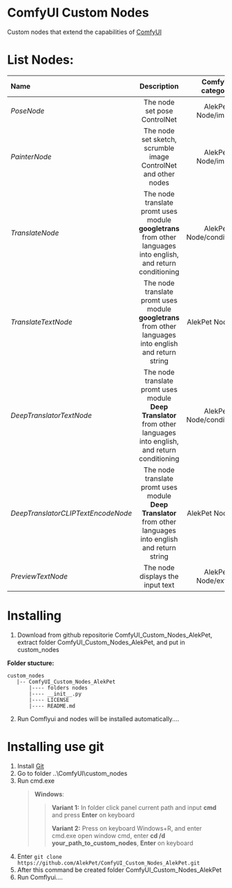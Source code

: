 # ComfyUI Custom Nodes

Custom nodes that extend the capabilities of [ComfyUI](https://github.com/comfyanonymous/ComfyUI)

# List Nodes:

| Name                               |                                                     Description                                                     |     ComfyUI category      |
| :--------------------------------- | :-----------------------------------------------------------------------------------------------------------------: | :-----------------------: |
| _PoseNode_                         |                                            The node set pose ControlNet                                             |    AlekPet Node/image     |
| _PainterNode_                      |                           The node set sketch, scrumble image ControlNet and other nodes                            |    AlekPet Node/image     |
| _TranslateNode_                    |   The node translate promt uses module **googletrans** from other languages into english, and return conditioning   | AlekPet Node/conditioning |
| _TranslateTextNode_                |      The node translate promt uses module **googletrans** from other languages into english and return string       |     AlekPet Node/text     |
| _DeepTranslatorTextNode_           | The node translate promt uses module **Deep Translator** from other languages into english, and return conditioning | AlekPet Node/conditioning |
| _DeepTranslatorCLIPTextEncodeNode_ |    The node translate promt uses module **Deep Translator** from other languages into english and return string     |     AlekPet Node/text     |
| _PreviewTextNode_                  |                                          The node displays the input text                                           |    AlekPet Node/extras    |

# Installing

1. Download from github repositorie ComfyUI_Custom_Nodes_AlekPet, extract folder ComfyUI_Custom_Nodes_AlekPet, and put in custom_nodes

**Folder stucture:**

```
custom_nodes
   |-- ComfyUI_Custom_Nodes_AlekPet
       |---- folders nodes
       |---- __init__.py
       |---- LICENSE
       |---- README.md
```

2. Run Comflyui and nodes will be installed automatically....

# Installing use git

1. Install [Git](https://git-scm.com/)
2. Go to folder ..\ComfyUI\custom_nodes
3. Run cmd.exe
   > **Windows**:
   >
   > > **Variant 1:** In folder click panel current path and input **cmd** and press **Enter** on keyboard
   > >
   > > **Variant 2:** Press on keyboard Windows+R, and enter cmd.exe open window cmd, enter **cd /d your_path_to_custom_nodes**, **Enter** on keyboard
4. Enter `git clone https://github.com/AlekPet/ComfyUI_Custom_Nodes_AlekPet.git`
5. After this command be created folder ComfyUI_Custom_Nodes_AlekPet
6. Run Comflyui....
